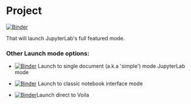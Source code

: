 # Project

[![Binder](https://mybinder.org/badge_logo.svg)](https://mybinder.org/v2/gh/fomightez/tbentley_voila/HEAD?urlpath=%2Flab%2Ftree%2Ftroke_Prediction.ipynb)

That will launch JupyterLab's full featured mode.

### Other Launch mode options:

- [![Binder](https://mybinder.org/badge_logo.svg)](https://mybinder.org/v2/gh/fomightez/tbentley_voila/HEAD?labpath=Stroke_Prediction.ipynb) Launch to single document (a.k.a 'simple') mode JupyterLab mode 


- [![Binder](https://mybinder.org/badge_logo.svg)](https://mybinder.org/v2/gh/fomightez/tbentley_voila/HEAD?filepath=Stroke_Prediction.ipynb)
 Launch to classic notebook interface mode 
 
- [![Binder](https://mybinder.org/badge_logo.svg)](https://mybinder.org/v2/gh/fomightez/tbentley_voila/HEAD?urlpath=voila%2Frender%2Stroke_Prediction.ipynb)Launch direct to Voila 
